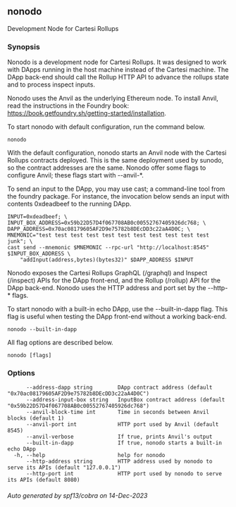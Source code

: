 ## nonodo

Development Node for Cartesi Rollups

### Synopsis

Nonodo is a development node for Cartesi Rollups. It was designed to work with DApps running in the
host machine instead of the Cartesi machine. The DApp back-end should call the Rollup HTTP API to
advance the rollups state and to process inspect inputs.

Nonodo uses the Anvil as the underlying Ethereum node. To install Anvil, read the instructions in
the Foundry book: https://book.getfoundry.sh/getting-started/installation.

To start nonodo with default configuration, run the command below.

	nonodo

With the default configuration, nonodo starts an Anvil node with the Cartesi Rollups contracts
deployed. This is the same deployment used by sunodo, so the contract addresses are the same.
Nonodo offer some flags to configure Anvil; these flags start with --anvil-*.

To send an input to the DApp, you may use cast; a command-line tool from the foundry package. For
instance, the invocation below sends an input with contents 0xdeadbeef to the running DApp.

	INPUT=0xdeadbeef; \
	INPUT_BOX_ADDRESS=0x59b22D57D4f067708AB0c00552767405926dc768; \
	DAPP_ADDRESS=0x70ac08179605AF2D9e75782b8DEcDD3c22aA4D0C; \
	MNEMONIC="test test test test test test test test test test test junk"; \
	cast send --mnemonic $MNEMONIC --rpc-url "http://localhost:8545" $INPUT_BOX_ADDRESS \
		"addInput(address,bytes)(bytes32)" $DAPP_ADDRESS $INPUT

Nonodo exposes the Cartesi Rollups GraphQL (/graphql) and Inspect (/inspect) APIs for the DApp
front-end, and the Rollup (/rollup) API for the DApp back-end. Nonodo uses the HTTP address and port
set by the --http-* flags.

To start nonodo with a built-in echo DApp, use the --built-in-dapp flag. This flag is useful when
testing the DApp front-end without a working back-end.

	nonodo --built-in-dapp

All flag options are described below.

```
nonodo [flags]
```

### Options

```
      --address-dapp string        DApp contract address (default "0x70ac08179605AF2D9e75782b8DEcDD3c22aA4D0C")
      --address-input-box string   InputBox contract address (default "0x59b22D57D4f067708AB0c00552767405926dc768")
      --anvil-block-time int       Time in seconds between Anvil blocks (default 1)
      --anvil-port int             HTTP port used by Anvil (default 8545)
      --anvil-verbose              If true, prints Anvil's output
      --built-in-dapp              If true, nonodo starts a built-in echo DApp
  -h, --help                       help for nonodo
      --http-address string        HTTP address used by nonodo to serve its APIs (default "127.0.0.1")
      --http-port int              HTTP port used by nonodo to serve its APIs (default 8080)
```

###### Auto generated by spf13/cobra on 14-Dec-2023

